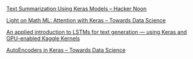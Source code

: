 
[Text Summarization Using Keras Models – Hacker Noon](https://hackernoon.com/text-summarization-using-keras-models-366b002408d9)

[Light on Math ML: Attention with Keras – Towards Data Science](https://towardsdatascience.com/light-on-math-ml-attention-with-keras-dc8dbc1fad39)

[An applied introduction to LSTMs for text generation — using Keras and GPU-enabled Kaggle Kernels](https://medium.freecodecamp.org/applied-introduction-to-lstms-for-text-generation-380158b29fb3)

[AutoEncoders in Keras – Towards Data Science](https://towardsdatascience.com/autoencoders-in-keras-273389677c20)

